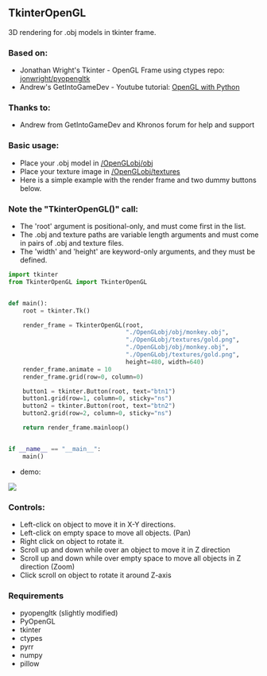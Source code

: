 ## TkinterOpenGL
3D rendering for .obj models in tkinter frame.

### Based on:
- Jonathan Wright's Tkinter - OpenGL Frame using ctypes repo: [jonwright/pyopengltk](https://github.com/jonwright/pyopengltk)
- Andrew's GetIntoGameDev - Youtube tutorial: [OpenGL with Python](https://youtu.be/LCK1qdp_HhQ?list=PLn3eTxaOtL2PDnEVNwOgZFm5xYPr4dUoR)

### Thanks to:
- Andrew from GetIntoGameDev and Khronos forum for help and support

### Basic usage:
- Place your .obj model in [/OpenGLobj/obj](/OpenGLobj/obj)
- Place your texture image in [/OpenGLobj/textures](/OpenGLobj/textures)
- Here is a simple example with the render frame and two dummy buttons below.

### Note the "TkinterOpenGL()" call: 
- The 'root' argument is positional-only, and must come first in the list. 
- The .obj and texture paths are variable length arguments and must come in pairs of .obj and texture files. 
- The 'width' and 'height' are keyword-only arguments, and they must be defined.

```python
import tkinter
from TkinterOpenGL import TkinterOpenGL


def main():
    root = tkinter.Tk()

    render_frame = TkinterOpenGL(root,
                                 "./OpenGLobj/obj/monkey.obj",
                                 "./OpenGLobj/textures/gold.png",
                                 "./OpenGLobj/obj/monkey.obj",
                                 "./OpenGLobj/textures/gold.png",
                                 height=480, width=640)
    render_frame.animate = 10
    render_frame.grid(row=0, column=0)

    button1 = tkinter.Button(root, text="btn1")
    button1.grid(row=1, column=0, sticky="ns")
    button2 = tkinter.Button(root, text="btn2")
    button2.grid(row=2, column=0, sticky="ns")

    return render_frame.mainloop()


if __name__ == "__main__":
    main()
```
- demo:
<img src="images/demo.gif">

### Controls:
- Left-click on object to move it in X-Y directions.
- Left-click on empty space to move all objects. (Pan)
- Right click on object to rotate it.
- Scroll up and down while over an object to move it in Z direction 
- Scroll up and down while over empty space to move all objects in Z direction (Zoom)
- Click scroll on object to rotate it around Z-axis

### Requirements
- pyopengltk (slightly modified)
- PyOpenGL
- tkinter
- ctypes
- pyrr
- numpy
- pillow



